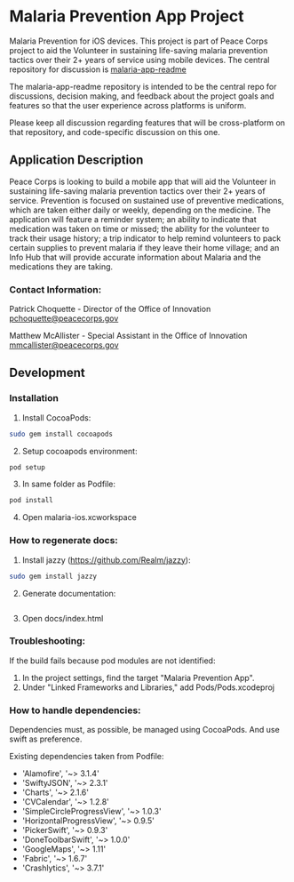 # Malaria Prevention App Project

Malaria Prevention for iOS devices. This project is part of Peace Corps project to aid the Volunteer in sustaining life-saving malaria prevention tactics over their 2+ years of service using mobile devices. The central repository for discussion is [malaria-app-readme](https://github.com/PeaceCorps/malaria-app-readme)

The malaria-app-readme repository is intended to be the central repo for discussions, decision making, and feedback about the project goals and features so that the user experience across platforms is uniform.

Please keep all discussion regarding features that will be cross-platform on that repository, and code-specific discussion on this one.

## Application Description

Peace Corps is looking to build a mobile app that will aid the Volunteer in sustaining life-saving malaria prevention tactics over their 2+ years of service. Prevention is focused on sustained use of preventive medications, which are taken either daily or weekly, depending on the medicine. The application will feature a reminder system; an ability to indicate that medication was taken on time or missed; the ability for the volunteer to track their usage history; a trip indicator to help remind volunteers to pack certain supplies to prevent malaria if they leave their home village; and an Info Hub that will provide accurate information about Malaria and the medications they are taking. 

### Contact Information:

Patrick Choquette - Director of the Office of Innovation
pchoquette@peacecorps.gov

Matthew McAllister - Special Assistant in the Office of Innovation
mmcallister@peacecorps.gov

## Development

### Installation

1. Install CocoaPods:
```sh
sudo gem install cocoapods
```

2. Setup cocoapods environment:
```sh
pod setup
````

3. In same folder as Podfile:
```sh
pod install
```

4. Open malaria-ios.xcworkspace

### How to regenerate docs:

1. Install jazzy (https://github.com/Realm/jazzy):
```sh
sudo gem install jazzy
````

2. Generate documentation:
```sh

```

3. Open docs/index.html

### Troubleshooting:
If the build fails because pod modules are not identified:

1. In the project settings, find the target "Malaria Prevention App".
2. Under "Linked Frameworks and Libraries," add Pods/Pods.xcodeproj


### How to handle dependencies:

Dependencies must, as possible, be managed using CocoaPods. And use swift as preference.

Existing dependencies taken from Podfile: 

- 'Alamofire', '~> 3.1.4'
- 'SwiftyJSON', '~> 2.3.1'
- 'Charts', '~> 2.1.6'
- 'CVCalendar', '~> 1.2.8'
- 'SimpleCircleProgressView', '~> 1.0.3'
- 'HorizontalProgressView', '~> 0.9.5'
- 'PickerSwift', '~> 0.9.3'
- 'DoneToolbarSwift', '~> 1.0.0'
- 'GoogleMaps', '~> 1.11'
- 'Fabric', '~> 1.6.7'
- 'Crashlytics', '~> 3.7.1'